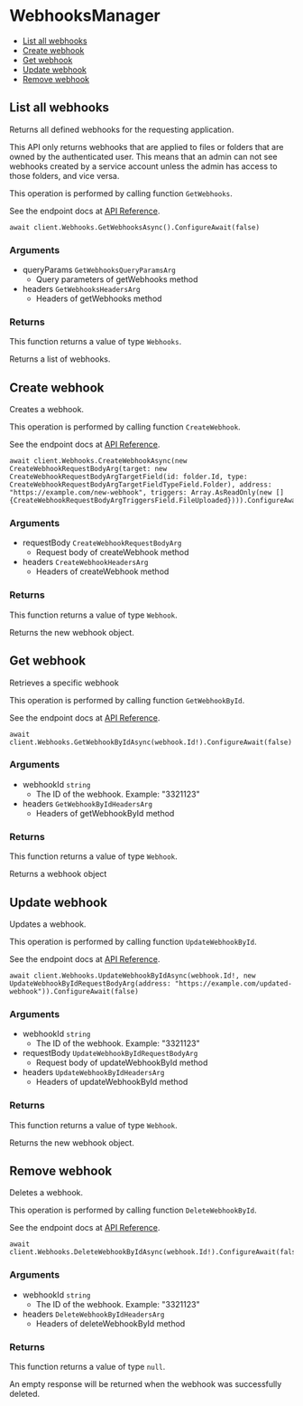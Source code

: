 # WebhooksManager


- [List all webhooks](#list-all-webhooks)
- [Create webhook](#create-webhook)
- [Get webhook](#get-webhook)
- [Update webhook](#update-webhook)
- [Remove webhook](#remove-webhook)

## List all webhooks

Returns all defined webhooks for the requesting application.

This API only returns webhooks that are applied to files or folders that are
owned by the authenticated user. This means that an admin can not see webhooks
created by a service account unless the admin has access to those folders, and
vice versa.

This operation is performed by calling function `GetWebhooks`.

See the endpoint docs at
[API Reference](https://developer.box.com/reference/get-webhooks/).

<!-- sample get_webhooks -->
```
await client.Webhooks.GetWebhooksAsync().ConfigureAwait(false)
```

### Arguments

- queryParams `GetWebhooksQueryParamsArg`
  - Query parameters of getWebhooks method
- headers `GetWebhooksHeadersArg`
  - Headers of getWebhooks method


### Returns

This function returns a value of type `Webhooks`.

Returns a list of webhooks.


## Create webhook

Creates a webhook.

This operation is performed by calling function `CreateWebhook`.

See the endpoint docs at
[API Reference](https://developer.box.com/reference/post-webhooks/).

<!-- sample post_webhooks -->
```
await client.Webhooks.CreateWebhookAsync(new CreateWebhookRequestBodyArg(target: new CreateWebhookRequestBodyArgTargetField(id: folder.Id, type: CreateWebhookRequestBodyArgTargetFieldTypeField.Folder), address: "https://example.com/new-webhook", triggers: Array.AsReadOnly(new [] {CreateWebhookRequestBodyArgTriggersField.FileUploaded}))).ConfigureAwait(false)
```

### Arguments

- requestBody `CreateWebhookRequestBodyArg`
  - Request body of createWebhook method
- headers `CreateWebhookHeadersArg`
  - Headers of createWebhook method


### Returns

This function returns a value of type `Webhook`.

Returns the new webhook object.


## Get webhook

Retrieves a specific webhook

This operation is performed by calling function `GetWebhookById`.

See the endpoint docs at
[API Reference](https://developer.box.com/reference/get-webhooks-id/).

<!-- sample get_webhooks_id -->
```
await client.Webhooks.GetWebhookByIdAsync(webhook.Id!).ConfigureAwait(false)
```

### Arguments

- webhookId `string`
  - The ID of the webhook. Example: "3321123"
- headers `GetWebhookByIdHeadersArg`
  - Headers of getWebhookById method


### Returns

This function returns a value of type `Webhook`.

Returns a webhook object


## Update webhook

Updates a webhook.

This operation is performed by calling function `UpdateWebhookById`.

See the endpoint docs at
[API Reference](https://developer.box.com/reference/put-webhooks-id/).

<!-- sample put_webhooks_id -->
```
await client.Webhooks.UpdateWebhookByIdAsync(webhook.Id!, new UpdateWebhookByIdRequestBodyArg(address: "https://example.com/updated-webhook")).ConfigureAwait(false)
```

### Arguments

- webhookId `string`
  - The ID of the webhook. Example: "3321123"
- requestBody `UpdateWebhookByIdRequestBodyArg`
  - Request body of updateWebhookById method
- headers `UpdateWebhookByIdHeadersArg`
  - Headers of updateWebhookById method


### Returns

This function returns a value of type `Webhook`.

Returns the new webhook object.


## Remove webhook

Deletes a webhook.

This operation is performed by calling function `DeleteWebhookById`.

See the endpoint docs at
[API Reference](https://developer.box.com/reference/delete-webhooks-id/).

<!-- sample delete_webhooks_id -->
```
await client.Webhooks.DeleteWebhookByIdAsync(webhook.Id!).ConfigureAwait(false)
```

### Arguments

- webhookId `string`
  - The ID of the webhook. Example: "3321123"
- headers `DeleteWebhookByIdHeadersArg`
  - Headers of deleteWebhookById method


### Returns

This function returns a value of type `null`.

An empty response will be returned when the webhook
was successfully deleted.


